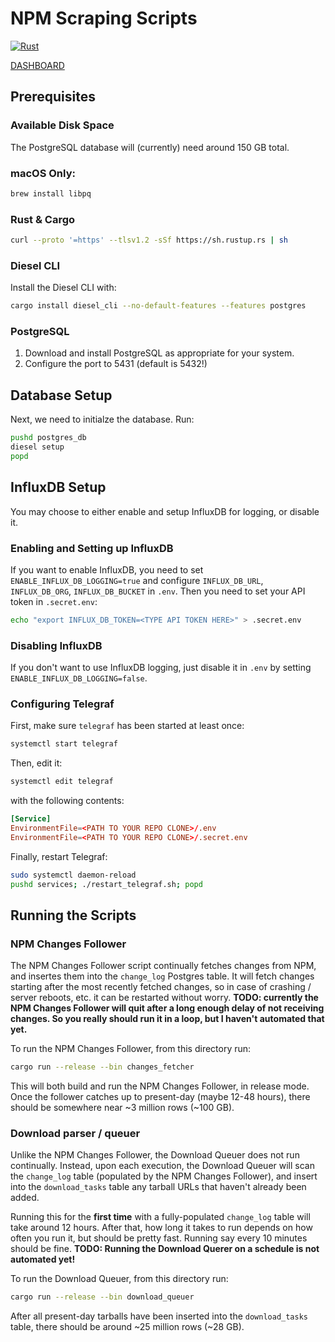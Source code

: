 # NPM Scraping Scripts

[![Rust](https://github.com/donald-pinckney/npm-follower/actions/workflows/rust.yml/badge.svg)](https://github.com/donald-pinckney/npm-follower/actions/workflows/rust.yml)

[DASHBOARD](https://grafana.apps.in.ripley.cloud/public-dashboards/23a7905953e5448f9e2732a75e9d01f0)

## Prerequisites

### Available Disk Space

The PostgreSQL database will (currently) need around 150 GB total.

### macOS Only:

```bash
brew install libpq
```

### Rust & Cargo

```bash
curl --proto '=https' --tlsv1.2 -sSf https://sh.rustup.rs | sh
```

### Diesel CLI

Install the Diesel CLI with:

```bash
cargo install diesel_cli --no-default-features --features postgres
```


### PostgreSQL

1. Download and install PostgreSQL as appropriate for your system.
2. Configure the port to 5431 (default is 5432!)



## Database Setup

Next, we need to initialze the database. Run:

```bash
pushd postgres_db
diesel setup
popd
```


## InfluxDB Setup

You may choose to either enable and setup InfluxDB for logging, or disable it.

### Enabling and Setting up InfluxDB

If you want to enable InfluxDB, you need to set `ENABLE_INFLUX_DB_LOGGING=true` and configure `INFLUX_DB_URL`, `INFLUX_DB_ORG`, `INFLUX_DB_BUCKET` in `.env`.
Then you need to set your API token in `.secret.env`:

```bash
echo "export INFLUX_DB_TOKEN=<TYPE API TOKEN HERE>" > .secret.env
```

### Disabling InfluxDB

If you don't want to use InfluxDB logging, just disable it in `.env` by setting `ENABLE_INFLUX_DB_LOGGING=false`.

### Configuring Telegraf

First, make sure `telegraf` has been started at least once:

```bash
systemctl start telegraf
```

Then, edit it:

```bash
systemctl edit telegraf
```

with the following contents:

```conf
[Service]
EnvironmentFile=<PATH TO YOUR REPO CLONE>/.env
EnvironmentFile=<PATH TO YOUR REPO CLONE>/.secret.env
```

Finally, restart Telegraf:

```bash
sudo systemctl daemon-reload
pushd services; ./restart_telegraf.sh; popd
```

## Running the Scripts

### NPM Changes Follower

The NPM Changes Follower script continually fetches changes from NPM, and insertes them into the `change_log` Postgres table.
It will fetch changes starting after the most recently fetched changes, so in case of crashing / server reboots, etc. it can be restarted without worry.
**TODO: currently the NPM Changes Follower will quit after a long enough delay of not receiving changes. So you really should run it in a loop, but I haven't automated that yet.**

To run the NPM Changes Follower, from this directory run:

```bash
cargo run --release --bin changes_fetcher
```

This will both build and run the NPM Changes Follower, in release mode. Once the follower catches up to present-day (maybe 12-48 hours), there should be somewhere near
~3 million rows (~100 GB).


### Download parser / queuer

Unlike the NPM Changes Follower, the Download Queuer does not run continually. Instead, upon each execution, 
the Download Queuer will scan the `change_log` table (populated by the NPM Changes Follower), 
and insert into the `download_tasks` table any tarball URLs that haven't already been added.

Running this for the **first time** with a fully-populated `change_log` table will take around 12 hours. 
After that, how long it takes to run depends on how often you run it, but should be pretty fast.
Running say every 10 minutes should be fine.
**TODO: Running the Download Querer on a schedule is not automated yet!** 

To run the Download Queuer, from this directory run:

```bash
cargo run --release --bin download_queuer
```

After all present-day tarballs have been inserted into the `download_tasks` table, there should be around ~25 million rows (~28 GB).

